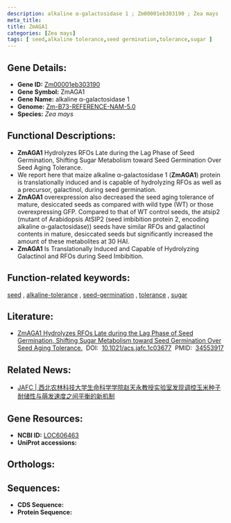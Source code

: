 ```yaml
---
description: alkaline α-galactosidase 1 ; Zm00001eb303190 ; Zea mays
meta_title:
title: ZmAGA1
categories: [Zea mays]
tags: [ seed,alkaline tolerance,seed germination,tolerance,sugar ]
---
```


## Gene Details:
- **Gene ID:**	[Zm00001eb303190](https://www.maizegdb.org/gene_center/gene/Zm00001eb303190)
- **Gene Symbol:** ZmAGA1
- **Gene Name:** alkaline α-galactosidase 1
- **Genome:** [Zm-B73-REFERENCE-NAM-5.0](https://www.maizegdb.org/genome/assembly/Zm-B73-REFERENCE-NAM-5.0)
- **Species:** *Zea mays*

## Functional Descriptions:
   - **ZmAGA1** Hydrolyzes RFOs Late during the Lag Phase of Seed Germination, Shifting Sugar Metabolism toward Seed Germination Over Seed Aging Tolerance.
   - We report here that maize alkaline α-galactosidase 1 (**ZmAGA1**) protein is translationally induced and is capable of hydrolyzing RFOs as well as a precursor, galactinol, during seed germination.
   - **ZmAGA1** overexpression also decreased the seed aging tolerance of mature, desiccated seeds as compared with wild type (WT) or those overexpressing GFP. Compared to that of WT control seeds, the atsip2 (mutant of Arabidopsis AtSIP2 (seed imbibition protein 2, encoding alkaline α-galactosidase)) seeds have similar RFOs and galactinol contents in mature, desiccated seeds but significantly increased the amount of these metabolites at 30 HAI.
   - **ZmAGA1** Is Translationally Induced and Capable of Hydrolyzing Galactinol and RFOs during Seed Imbibition.

## Function-related keywords:
[seed](/tags/seed/)&nbsp;,&nbsp;[alkaline-tolerance](/tags/alkaline-tolerance/)&nbsp;,&nbsp;[seed-germination](/tags/seed-germination/)&nbsp;,&nbsp;[tolerance](/tags/tolerance/)&nbsp;,&nbsp;[sugar](/tags/sugar/)

## Literature:
   - [ZmAGA1 Hydrolyzes RFOs Late during the Lag Phase of Seed Germination, Shifting Sugar Metabolism toward Seed Germination Over Seed Aging Tolerance.]( https://pubs.acs.org/doi/10.1021/acs.jafc.1c03677#)&nbsp;&nbsp;DOI:&nbsp;&nbsp;[10.1021/acs.jafc.1c03677](https://pubs.acs.org/doi/10.1021/acs.jafc.1c03677#)&nbsp;&nbsp;PMID:&nbsp;&nbsp;[34553917](https://pubmed.ncbi.nlm.nih.gov/34553917/)

## Related News:
   - [​JAFC | 西北农林科技大学生命科学学院赵天永教授实验室发现调控玉米种子耐储性与萌发速度之间平衡的新机制](https://mp.weixin.qq.com/s?__biz=Mzg3MDEwNDEyMg==&mid=2247517784&idx=4&sn=c39f877e49587ab4756552cf845a5f44&chksm=ce902b0df9e7a21b98ba807555eb21e7ca1705b38e1d7d4ad40845ff47a1a1f52628c4372e0e&scene=27#wechat_redirect)

## Gene Resources:
- **NCBI ID:** [LOC606463](https://www.ncbi.nlm.nih.gov/gene/?term=LOC606463)
- **UniProt accessions:** [](https://www.uniprot.org/uniprotkb//entry)

## Orthologs:

## Sequences:
- **CDS Sequence:**
- **Protein Sequence:**
